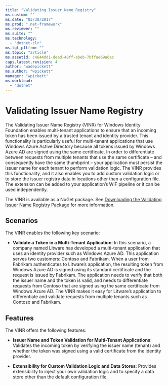 ```yaml
---
title: "Validating Issuer Name Registry"
ms.custom: ""
ms.date: "03/30/2017"
ms.prod: ".net-framework"
ms.reviewer: ""
ms.suite: ""
ms.technology: 
  - "dotnet-clr"
ms.tgt_pltfrm: ""
ms.topic: "article"
ms.assetid: c4644dd1-dead-48ff-abeb-7bffae69a6ac
caps.latest.revision: 4
author: "wadepickett"
ms.author: "wpickett"
manager: "wpickett"
ms.workload: 
  - "dotnet"
---
```

# Validating Issuer Name Registry
The Validating Issuer Name Registry (VINR) for Windows Identity Foundation enables multi-tenant applications to ensure that an incoming token has been issued by a trusted tenant and identity provider. This functionality is particularly useful for multi-tenant applications that use Windows Azure Active Directory because all tokens issued by Windows Azure AD are signed using the same certificate. In order to differentiate between requests from multiple tenants that use the same certificate – and consequently have the same thumbprint – your application must persist the issuer name for each tenant to perform validation logic. The VINR provides this functionality, and it also enables you to add custom validation logic or to store the issuer registry data in locations other than a configuration file. The extension can be added to your application’s WIF pipeline or it can be used independently.  
  
 The VINR is available as a NuGet package. See [Downloading the Validating Issuer Name Registry Package](../../../docs/framework/security/downloading-the-validating-issuer-name-registry-package.md) for more information.  
  
## Scenarios  
 The VINR enables the following key scenario:  
  
-   **Validate a Token in a Multi-Tenant Application**: In this scenario, a company named Litware has developed a multi-tenant application that uses an identity provider such as Windows Azure AD. This application serves two customers: Contoso and Fabrikam. When a user from Fabrikam authenticates to Litware’s application, the resulting token from Windows Azure AD is signed using its standard certificate and the request is issued by Fabrikam. The application needs to verify that both the issuer name and the token is valid, and needs to differentiate requests from Contoso that are signed using the same certificate from Windows Azure AD. The VINR makes it easy for Litware’s application to differentiate and validate requests from multiple tenants such as Contoso and Fabrikam.  
  
## Features  
 The VINR offers the following features:  
  
-   **Issuer Name and Token Validation for Multi-Tenant Applications**: Validates the incoming token by verifying the issuer name (tenant) and whether the token was signed using a valid certificate from the identity provider.  
  
-   **Extensibility for Custom Validation Logic and Data Stores**: Provides extensibility to inject your own validation logic and to specify a data store other than the default configuration file.
